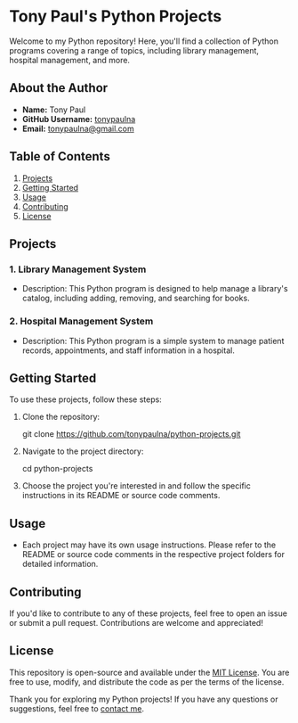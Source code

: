 # Tony Paul's Python Projects

Welcome to my Python repository! Here, you'll find a collection of Python programs covering a range of topics, including library management, hospital management, and more.

## About the Author

- **Name:** Tony Paul
- **GitHub Username:** [tonypaulna](https://github.com/tonypaulna)
- **Email:** tonypaulna@gmail.com

## Table of Contents

1. [Projects](#projects)
2. [Getting Started](#getting-started)
3. [Usage](#usage)
4. [Contributing](#contributing)
5. [License](#license)

## Projects

### 1. Library Management System
- Description: This Python program is designed to help manage a library's catalog, including adding, removing, and searching for books.

### 2. Hospital Management System
- Description: This Python program is a simple system to manage patient records, appointments, and staff information in a hospital.


## Getting Started

To use these projects, follow these steps:

1. Clone the repository:

   git clone https://github.com/tonypaulna/python-projects.git


2. Navigate to the project directory:


   cd python-projects

3. Choose the project you're interested in and follow the specific instructions in its README or source code comments.

## Usage

- Each project may have its own usage instructions. Please refer to the README or source code comments in the respective project folders for detailed information.

## Contributing

If you'd like to contribute to any of these projects, feel free to open an issue or submit a pull request. Contributions are welcome and appreciated!

## License

This repository is open-source and available under the [MIT License](LICENSE). You are free to use, modify, and distribute the code as per the terms of the license.


Thank you for exploring my Python projects! If you have any questions or suggestions, feel free to [contact me](mailto:tonypaulna@gmail.com).

